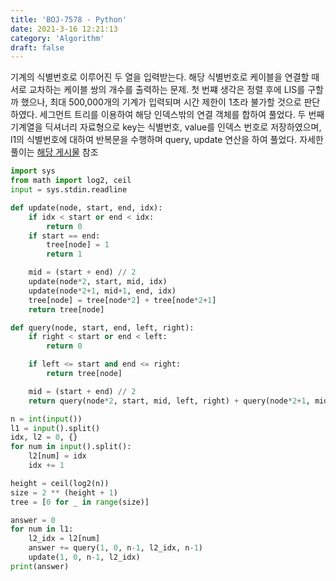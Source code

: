 ```yaml
---
title: 'BOJ-7578 - Python'
date: 2021-3-16 12:21:13
category: 'Algorithm'
draft: false
---
```

기계의 식별번호로 이루어진 두 열을 입력받는다. 해당 식별번호로 케이블을 연결할 때 서로 교차하는 케이블 쌍의 개수를 출력하는 문제. 첫 번쨰 생각은 정렬 후에 LIS를 구할까 했으나, 최대 500,000개의 기계가 입력되며 시간 제한이 1초라 불가할 것으로 판단하였다. 세그먼트 트리를 이용하여 해당 인덱스밖의 연결 객체를 합하여 풀었다. 두 번째 기계열을 딕셔너리 자료형으로 key는 식별번호, value를 인덱스 번호로 저장하였으며, l1의 식별번호에 대하여 반복문을 수행하며 query, update 연산을 하여 풀었다. 자세한 풀이는 [해당 게시물](https://hooongs.tistory.com/118) 참조
```python
import sys
from math import log2, ceil
input = sys.stdin.readline

def update(node, start, end, idx):
    if idx < start or end < idx:
        return 0
    if start == end:
        tree[node] = 1
        return 1

    mid = (start + end) // 2
    update(node*2, start, mid, idx)
    update(node*2+1, mid+1, end, idx)
    tree[node] = tree[node*2] + tree[node*2+1]
    return tree[node]

def query(node, start, end, left, right):
    if right < start or end < left:
        return 0

    if left <= start and end <= right:
        return tree[node]

    mid = (start + end) // 2
    return query(node*2, start, mid, left, right) + query(node*2+1, mid+1, end, left, right)

n = int(input())
l1 = input().split()
idx, l2 = 0, {}
for num in input().split():
    l2[num] = idx
    idx += 1

height = ceil(log2(n))
size = 2 ** (height + 1)
tree = [0 for _ in range(size)]

answer = 0
for num in l1:
    l2_idx = l2[num]
    answer += query(1, 0, n-1, l2_idx, n-1)
    update(1, 0, n-1, l2_idx)
print(answer)

```